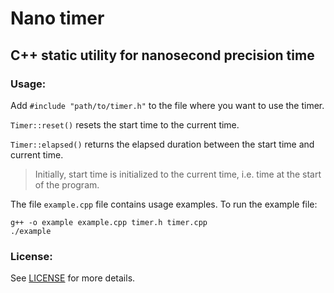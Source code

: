 Nano timer
==========

C++ static utility for nanosecond precision time
------------------------------------------------

### Usage:

Add `#include "path/to/timer.h"` to the file where you want to use the timer.

`Timer::reset()` resets the start time to the current time.

`Timer::elapsed()` returns the elapsed duration between the start time and current
time.

> Initially, start time is initialized to the current time, i.e. time at the start
of the program.

The file `example.cpp` file contains usage examples. To run the example file:

```
g++ -o example example.cpp timer.h timer.cpp
./example
```

### License:
See [LICENSE](LICENSE) for more details.
